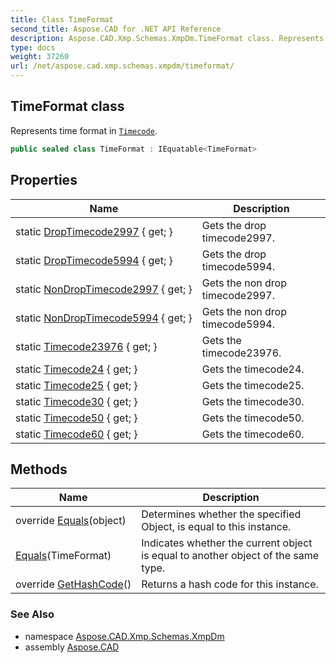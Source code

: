 ```yaml
---
title: Class TimeFormat
second_title: Aspose.CAD for .NET API Reference
description: Aspose.CAD.Xmp.Schemas.XmpDm.TimeFormat class. Represents time format in Timecode
type: docs
weight: 37260
url: /net/aspose.cad.xmp.schemas.xmpdm/timeformat/
---
```

## TimeFormat class

Represents time format in [`Timecode`](../timecode/).

```csharp
public sealed class TimeFormat : IEquatable<TimeFormat>
```

## Properties

| Name | Description |
| --- | --- |
| static [DropTimecode2997](../../aspose.cad.xmp.schemas.xmpdm/timeformat/droptimecode2997/) { get; } | Gets the drop timecode2997. |
| static [DropTimecode5994](../../aspose.cad.xmp.schemas.xmpdm/timeformat/droptimecode5994/) { get; } | Gets the drop timecode5994. |
| static [NonDropTimecode2997](../../aspose.cad.xmp.schemas.xmpdm/timeformat/nondroptimecode2997/) { get; } | Gets the non drop timecode2997. |
| static [NonDropTimecode5994](../../aspose.cad.xmp.schemas.xmpdm/timeformat/nondroptimecode5994/) { get; } | Gets the non drop timecode5994. |
| static [Timecode23976](../../aspose.cad.xmp.schemas.xmpdm/timeformat/timecode23976/) { get; } | Gets the timecode23976. |
| static [Timecode24](../../aspose.cad.xmp.schemas.xmpdm/timeformat/timecode24/) { get; } | Gets the timecode24. |
| static [Timecode25](../../aspose.cad.xmp.schemas.xmpdm/timeformat/timecode25/) { get; } | Gets the timecode25. |
| static [Timecode30](../../aspose.cad.xmp.schemas.xmpdm/timeformat/timecode30/) { get; } | Gets the timecode30. |
| static [Timecode50](../../aspose.cad.xmp.schemas.xmpdm/timeformat/timecode50/) { get; } | Gets the timecode50. |
| static [Timecode60](../../aspose.cad.xmp.schemas.xmpdm/timeformat/timecode60/) { get; } | Gets the timecode60. |

## Methods

| Name | Description |
| --- | --- |
| override [Equals](../../aspose.cad.xmp.schemas.xmpdm/timeformat/equals/#equals_1)(object) | Determines whether the specified Object, is equal to this instance. |
| [Equals](../../aspose.cad.xmp.schemas.xmpdm/timeformat/equals/#equals)(TimeFormat) | Indicates whether the current object is equal to another object of the same type. |
| override [GetHashCode](../../aspose.cad.xmp.schemas.xmpdm/timeformat/gethashcode/)() | Returns a hash code for this instance. |

### See Also

* namespace [Aspose.CAD.Xmp.Schemas.XmpDm](../../aspose.cad.xmp.schemas.xmpdm/)
* assembly [Aspose.CAD](../../)



